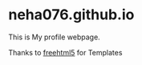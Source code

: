 # neha076.github.io

This is My profile webpage.

Thanks to [freehtml5](https://freehtml5.co) for Templates
